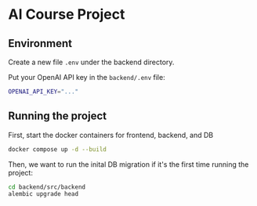 # AI Course Project

## Environment

Create a new file `.env` under the backend directory.

Put your OpenAI API key in the `backend/.env` file:

```bash
OPENAI_API_KEY="..."
```

## Running the project

First, start the docker containers for frontend, backend, and DB

```bash
docker compose up -d --build
```

Then, we want to run the inital DB migration if it's the first time running the
project:

```bash
cd backend/src/backend
alembic upgrade head
```
